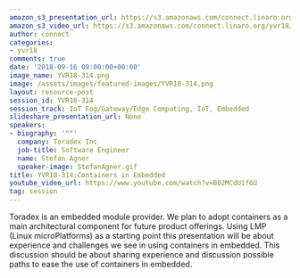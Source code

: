 ```yaml
---
amazon_s3_presentation_url: https://s3.amazonaws.com/connect.linaro.org/yvr18/presentations/yvr18-314.pdf
amazon_s3_video_url: https://s3.amazonaws.com/connect.linaro.org/yvr18/videos/yvr18-314.mp4
author: connect
categories:
- yvr18
comments: true
date: '2018-09-16 09:00:00+00:00'
image_name: YVR18-314.png
image: /assets/images/featured-images/YVR18-314.png
layout: resource-post
session_id: YVR18-314
session_track: IoT Fog/Gateway/Edge Computing, IoT, Embedded
slideshare_presentation_url: None
speakers:
- biography: '""'
  company: Toradex Inc
  job-title: Software Engineer
  name: Stefan Agner
  speaker-image: StefanAgner.gif
title: YVR18-314:Containers in Embedded
youtube_video_url: https://www.youtube.com/watch?v=B82MCdU1f6U
tag: session
---
```


Toradex is an embedded module provider. We plan to adopt containers as a main architectural component for future product offerings. Using LMP (Linux microPlatforms) as a starting point this presentation will be about experience and challenges we see in using containers in embedded. This discussion should be about sharing experience and discussion possible paths to ease the use of containers in embedded.
